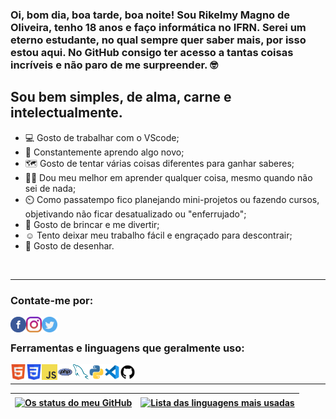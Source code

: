 
### Oi, bom dia, boa tarde, boa noite! Sou Rikelmy Magno de Oliveira, tenho 18 anos e faço informática no IFRN. Serei um eterno estudante, no qual sempre quer saber mais, por isso estou aqui. No GitHub consigo ter acesso a tantas coisas incríveis e não paro de me surpreender. :nerd_face:

## Sou bem simples, de alma, carne e intelectualmente.
- :computer: Gosto de trabalhar com o VScode;
- :open_book: Constantemente aprendo algo novo;
- :world_map: Gosto de tentar várias coisas diferentes para ganhar saberes;
- :man_teacher: Dou meu melhor em aprender qualquer coisa, mesmo quando não sei de nada;
- :timer_clock: Como passatempo fico planejando mini-projetos ou fazendo cursos, objetivando não ficar desatualizado ou "enferrujado";
- :teddy_bear: Gosto de brincar e me divertir;
- :relaxed: Tento deixar meu trabalho fácil e engraçado para descontrair;
- :art: Gosto de desenhar.

<br>

---

### Contate-me por:

[<img align="left" alt="Logo do facebook" src="icon/facebook.svg" width="25px">][facebook]
[<img align="left" alt="Logo do instagram" src="icon/instagram.svg" width="25px">][instagram]
[<img align="left" alt="Logo do twitter" src="icon/twitter.svg" width="25px">][twitter]

<br>

### Ferramentas e linguagens que geralmente uso:

[<img align="left" alt="Logo do HTML5" src="icon/html5.svg" width="25px">][return]
[<img align="left" alt="Logo das CSS3" src="icon/css3.svg" width="25px">][return]
[<img align="left" alt="Logo do JavaScript" src="icon/js.svg" width="25px">][return]
[<img align="left" alt="Logo do PHP" src="icon/php.svg" width="25px">][return]
[<img align="left" alt="Logo do mysql" src="icon/mysql.svg" width="25px">][return]
[<img align="left" alt="Logo do Python" src="icon/python.svg" width="25px">][return]
[<img align="left" alt="Logo do VScode" src="icon/vscode.svg" width="25px">][return]
[<img align="left" alt="Logo do GitHub" src="icon/github.svg" width="25px">][return]

<br>

---
<!-- BLOG-POST-LIST:START -->

|<a href="https://github.com/Rick222555000"><img align="center" alt="Os status do meu GitHub" src="https://github-readme-stats.vercel.app/api?username=Rick222555000&show_icons=true&theme=dracula&hide_border=true&locale=pt-br&cache_seconds=1800"></a>|<a href="https://github.com/Rick222555000"><img align="center" alt="Lista das linguagens mais usadas" src="https://github-readme-stats.vercel.app/api/top-langs/?username=Rick222555000&locale=pt-br&theme=dracula&hide_border=true&layout=compact"></a>|
|---|---|

<!-- BLOG-POST-LIST:END --> 

[twitter]: https://twitter.com/Rikelmy_Magno
[instagram]: https://www.instagram.com/umnerdequalquer/
[facebook]: https://www.facebook.com/profile.php?id=100008299009159
[youtube]: https://www.youtube.com/channel/UCfk-drqW1O1VhV9EmLfYhGA
[return]: https://github.com/Rick222555000
